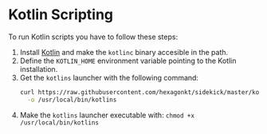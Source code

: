 
# Kotlin Scripting

To run Kotlin scripts you have to follow these steps:

1. Install [Kotlin] and make the `kotlinc` binary accesible in the path.
2. Define the `KOTLIN_HOME` environment variable pointing to the Kotlin installation.
3. Get the `kotlins` launcher with the following command:
   ```bash
   curl https://raw.githubusercontent.com/hexagonkt/sidekick/master/kotlins/kotlins \
     -o /usr/local/bin/kotlins
   ```
4. Make the `kotlins` launcher executable with: `chmod +x /usr/local/bin/kotlins`

[Kotlin]: https://kotlinlang.org
